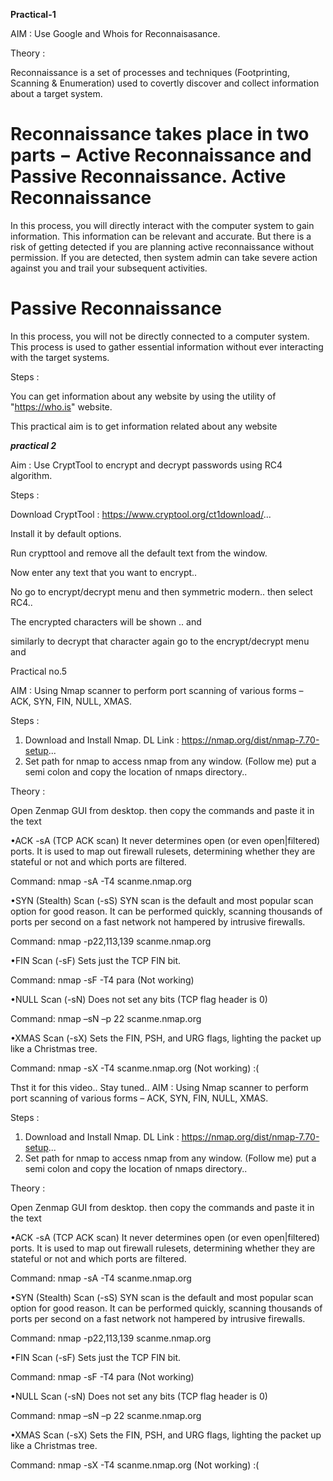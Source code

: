 **Practical-1**

AIM : Use Google and Whois for Reconnaisasance.

Theory :

Reconnaissance is a set of processes and techniques (Footprinting, Scanning & Enumeration) used to covertly discover and collect information about a target system.

Reconnaissance takes place in two parts − Active Reconnaissance and Passive Reconnaissance.
Active Reconnaissance
=====================
In this process, you will directly interact with the computer system to gain information. This information can be relevant and accurate. But there is a risk of getting detected if you are planning active reconnaissance without permission. If you are detected, then system admin can take severe action against you and trail your subsequent activities.

Passive Reconnaissance
======================
In this process, you will not be directly connected to a computer system. This process is used to gather essential information without ever interacting with the target systems.

Steps : 

You can get information about any website
by using the utility of "https://who.is" website.

This practical aim is to get information related about any website

**_practical 2_**

Aim : Use CryptTool to encrypt and decrypt passwords using RC4 algorithm.

Steps :

Download CryptTool : https://www.cryptool.org/ct1download/...

Install it by default options.

Run crypttool and remove all the default text from the window.

Now enter any text that you want to encrypt..

No go to encrypt/decrypt menu and then symmetric modern.. then select RC4..

The encrypted characters will be shown .. and 

similarly to decrypt that character again go to the encrypt/decrypt menu and 


Practical no.5

AIM : Using Nmap scanner to perform port scanning of various forms – ACK, SYN, FIN, NULL, XMAS.

Steps :
1) Download and Install Nmap. DL Link :  https://nmap.org/dist/nmap-7.70-setup...
2) Set path for nmap to access nmap from any window. (Follow me) put a semi colon and copy the location of nmaps directory..

Theory :

Open Zenmap GUI from desktop. then copy the commands and paste it in the text

•ACK -sA (TCP ACK scan)
It never determines open (or even open|filtered) ports. It is used to map out firewall rulesets, determining whether they are stateful or not and which ports are filtered.

Command: nmap -sA -T4 scanme.nmap.org

•SYN (Stealth) Scan (-sS)
SYN scan is the default and most popular scan option for good reason. It can be performed quickly, scanning thousands of ports per second on a fast network not hampered by intrusive firewalls.

Command: nmap -p22,113,139 scanme.nmap.org

•FIN Scan (-sF)
Sets just the TCP FIN bit.

Command: nmap -sF -T4 para (Not working)

•NULL Scan (-sN)
Does not set any bits (TCP flag header is 0)

Command: nmap –sN –p 22 scanme.nmap.org

•XMAS Scan (-sX)
Sets the FIN, PSH, and URG flags, lighting the packet up like a Christmas tree.

Command: nmap -sX -T4 scanme.nmap.org (Not working) :(

Thst it for this video.. Stay tuned..
AIM : Using Nmap scanner to perform port scanning of various forms – ACK, SYN, FIN, NULL, XMAS.

Steps :
1) Download and Install Nmap. DL Link :  https://nmap.org/dist/nmap-7.70-setup...
2) Set path for nmap to access nmap from any window. (Follow me) put a semi colon and copy the location of nmaps directory..

Theory :

Open Zenmap GUI from desktop. then copy the commands and paste it in the text

•ACK -sA (TCP ACK scan)
It never determines open (or even open|filtered) ports. It is used to map out firewall rulesets, determining whether they are stateful or not and which ports are filtered.

Command: nmap -sA -T4 scanme.nmap.org

•SYN (Stealth) Scan (-sS)
SYN scan is the default and most popular scan option for good reason. It can be performed quickly, scanning thousands of ports per second on a fast network not hampered by intrusive firewalls.

Command: nmap -p22,113,139 scanme.nmap.org

•FIN Scan (-sF)
Sets just the TCP FIN bit.

Command: nmap -sF -T4 para (Not working)

•NULL Scan (-sN)
Does not set any bits (TCP flag header is 0)

Command: nmap –sN –p 22 scanme.nmap.org

•XMAS Scan (-sX)
Sets the FIN, PSH, and URG flags, lighting the packet up like a Christmas tree.

Command: nmap -sX -T4 scanme.nmap.org (Not working) :(
